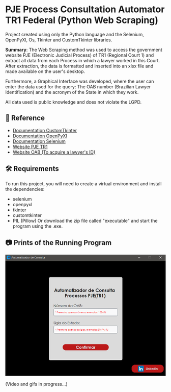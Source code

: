 # PJE Process Consultation Automator TR1 Federal (Python Web Scraping)

Project created using only the Python language and the Selenium, OpenPyXl, Os, Tkinter and CustomTkinter libraries.

**Summary**: The Web Scraping method was used to access the government website PJE (Electronic Judicial Process) of TR1 (Regional Court 1) and extract all data from each Process in which a lawyer worked in this Court. After extraction, the data is formatted and inserted into an xlsx file and made available on the user's desktop.

Furthermore, a Graphical Interface was developed, where the user can enter the data used for the query: The OAB number (Brazilian Lawyer Identification) and the acronym of the State in which they work.

All data used is public knowledge and does not violate the LGPD.

## 📄 Reference

- [Documentation CustomTkinter](https://pypi.org/project/customtkinter/0.3/)
- [Documentation OpenPyXl](https://openpyxl.readthedocs.io/en/stable/)
- [Documentation Selenium](https://www.selenium.dev/pt-br/documentation/webdriver/getting_started/)
- [Website PJE TR1](https://pje1g.trf1.jus.br/consultapublica/ConsultaPublica/listView.seam)
- [Website OAB (To acquire a lawyer's ID)](https://cna.oab.org.br/)
  
## 🛠️ Requirements
To run this project, you will need to create a virtual environment and install the dependencies:
- selenium
- openpyxl
- tkinter
- customtkinter
- PIL (Pillow)
Or download the zip file called "executable" and start the program using the .exe.

## 📷 Prints of the Running Program ##

<img src="/img/interface.png">

(Video and gifs in progress...)
